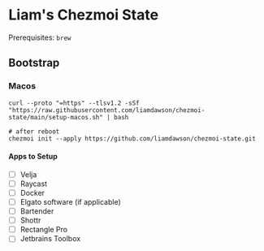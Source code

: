 # Liam's Chezmoi State

Prerequisites: `brew`

## Bootstrap

### Macos

```shell
curl --proto "=https" --tlsv1.2 -sSf "https://raw.githubusercontent.com/liamdawson/chezmoi-state/main/setup-macos.sh" | bash

# after reboot
chezmoi init --apply https://github.com/liamdawson/chezmoi-state.git
```

#### Apps to Setup

- [ ] Velja
- [ ] Raycast
- [ ] Docker
- [ ] Elgato software (if applicable)
- [ ] Bartender
- [ ] Shottr
- [ ] Rectangle Pro
- [ ] Jetbrains Toolbox
